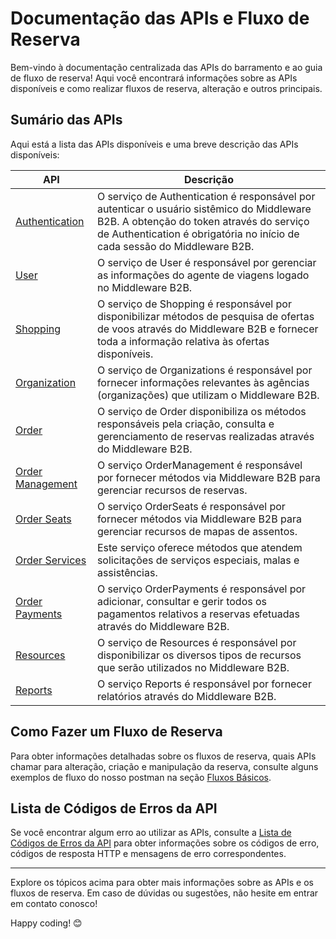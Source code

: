 # Documentação das APIs e Fluxo de Reserva

Bem-vindo à documentação centralizada das APIs do barramento e ao guia de fluxo de reserva! Aqui você encontrará informações sobre as APIs disponíveis e como realizar fluxos de reserva, alteração e outros principais.

## Sumário das APIs

Aqui está a lista das APIs disponíveis e uma breve descrição das APIs disponíveis:

| API   | Descrição                                         |
|-------|---------------------------------------------------|
| [Authentication](https://apim-stg-us-general.developer.azure-api.net/api-details#api=Sales.B2B.Authentication.Api) | O serviço de Authentication é responsável por autenticar o usuário sistêmico do Middleware B2B. A obtenção do token através do serviço de Authentication é obrigatória no início de cada sessão do Middleware B2B. |
| [User](https://apim-stg-us-general.developer.azure-api.net/api-details#api=Sales.B2B.User.Api) | O serviço de User é responsável por gerenciar as informações do agente de viagens logado no Middleware B2B. |
| [Shopping](https://apim-stg-us-general.developer.azure-api.net/api-details#api=Sales.B2B.Shopping.Api) | O serviço de Shopping é responsável por disponibilizar métodos de pesquisa de ofertas de voos através do Middleware B2B e fornecer toda a informação relativa às ofertas disponíveis. |
| [Organization](https://apim-stg-us-general.developer.azure-api.net/api-details#api=Sales.B2B.Organizations.Api) | O serviço de Organizations é responsável por fornecer informações relevantes às agências (organizações) que utilizam o Middleware B2B. |
| [Order](https://apim-stg-us-general.developer.azure-api.net/api-details#api=Sales.B2B.Order.Api) | O serviço de Order disponibiliza os métodos responsáveis ​​pela criação, consulta e gerenciamento de reservas realizadas através do Middleware B2B. |
| [Order Management](https://apim-stg-us-general.developer.azure-api.net/api-details#api=Sales.B2B.Order.Management.Api) | O serviço OrderManagement é responsável por fornecer métodos via Middleware B2B para gerenciar recursos de reservas. |
| [Order Seats](https://apim-stg-us-general.developer.azure-api.net/api-details#api=Sales.B2B.Order.Seats.Api) | O serviço OrderSeats é responsável por fornecer métodos via Middleware B2B para gerenciar recursos de mapas de assentos. |
| [Order Services](https://apim-stg-us-general.developer.azure-api.net/api-details#api=Sales.B2B.Order.Services.Api) | Este serviço oferece métodos que atendem solicitações de serviços especiais, malas e assistências. |
| [Order Payments](https://apim-stg-us-general.developer.azure-api.net/api-details#api=Sales.B2B.Order.Payments.Api) | O serviço OrderPayments é responsável por adicionar, consultar e gerir todos os pagamentos relativos a reservas efetuadas através do Middleware B2B. |
| [Resources](https://apim-stg-us-general.developer.azure-api.net/api-details#api=Sales.B2B.Resources.Api) | O serviço de Resources é responsável por disponibilizar os diversos tipos de recursos que serão utilizados no Middleware B2B. |
| [Reports](https://apim-stg-us-general.developer.azure-api.net/api-details#api=Sales.B2B.Reports.Api) | O serviço Reports é responsável por fornecer relatórios através do Middleware B2B. |

## Como Fazer um Fluxo de Reserva

Para obter informações detalhadas sobre os fluxos de reserva, quais APIs chamar para alteração, criação e manipulação da reserva, consulte alguns exemplos de fluxo do nosso postman na seção [Fluxos Básicos](/postman/middleware_b2b-release_1.3.0.postman_collection.json).

## Lista de Códigos de Erros da API

Se você encontrar algum erro ao utilizar as APIs, consulte a [Lista de Códigos de Erros da API](/docs/pt-br/apis-doc/errors-code.md) para obter informações sobre os códigos de erro, códigos de resposta HTTP e mensagens de erro correspondentes.

---

Explore os tópicos acima para obter mais informações sobre as APIs e os fluxos de reserva. Em caso de dúvidas ou sugestões, não hesite em entrar em contato conosco!

Happy coding! 😊
